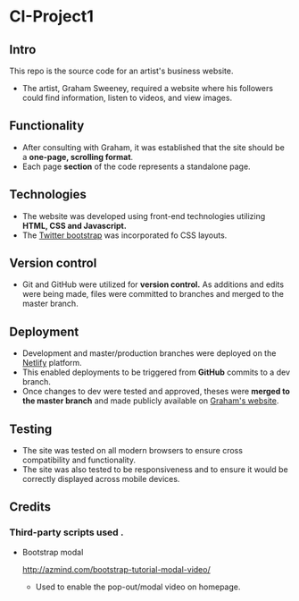 # CI-Project1
## Intro
This repo is the source code for an artist's business website.
- The artist, Graham Sweeney, required a website where his followers could find information, listen to videos, and view images.

## Functionality
- After consulting with Graham, it was established that the site should be a **one-page, scrolling format**.
- Each page **section** of the code represents a standalone page.


## Technologies
- The website was developed using front-end technologies utilizing **HTML, CSS and Javascript.**
- The [Twitter bootstrap](https://www.getbootstrap.com) was incorporated fo CSS layouts.

## Version control
- Git and GitHub were utilized for **version control.** As additions and edits were being made, files were committed to branches and merged to the master branch.

## Deployment
- Development and master/production branches were deployed on the [Netlify](https://netlify.com) platform.
- This enabled deployments to be triggered from **GitHub** commits to a dev branch.
- Once changes to dev were tested and approved, theses were **merged to the master branch** and made publicly available on [Graham's website](https://grahamsweeney.ie).

## Testing
- The site was tested on all modern browsers to ensure cross compatibility and functionality.
- The site was also tested to be responsiveness and to ensure it would be correctly displayed across mobile devices.

## Credits
### Third-party scripts used .
- Bootstrap modal

    http://azmind.com/bootstrap-tutorial-modal-video/

    - Used to enable the pop-out/modal video on homepage.
